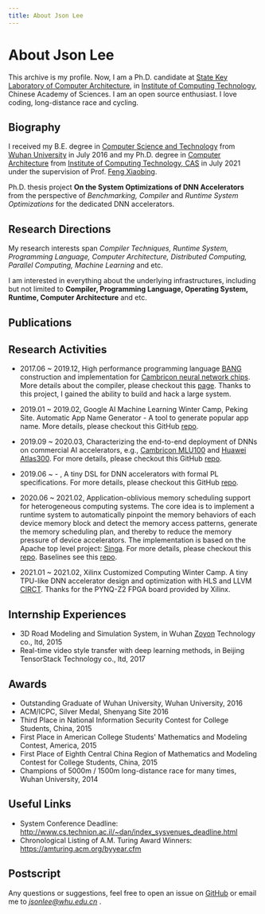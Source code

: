 ```yaml
---
title: About Json Lee
---
```


# About Json Lee

This archive is my profile. Now, I am a Ph.D. candidate at [State Key Laboratory of Computer Architecture](http://www.carch.ac.cn/), in [Institute of Computing Technology](http://www.ict.cas.cn), Chinese Academy of Sciences.
I am an open source enthusiast. I love coding, long-distance race and cycling.

## Biography

I received my B.E. degree in [Computer Science and Technology](http://cs.whu.edu.cn) from [Wuhan University](http://en.whu.edu.cn) in July 2016 and my Ph.D. degree in [Computer Architecture](http://www.carch.ac.cn/) from [Institute of Computing Technology, CAS](http://www.ict.ac.cn) in July 2021 under the supervision of Prof. [Feng Xiaobing](http://sourcedb.ict.cas.cn/cn/jssrck/200909/t20090917_2496613.html).

Ph.D. thesis project **On the System Optimizations of DNN Accelerators** from the perspective of *Benchmarking, Compiler* and *Runtime System Optimizations* for the dedicated DNN accelerators.

## Research Directions

My research interests span *Compiler Techniques, Runtime System, Programming Language, Computer Architecture, Distributed Computing, Parallel Computing, Machine Learning* and etc.

I am interested in everything about the underlying infrastructures, including but not limited to **Compiler, Programming Language, Operating System, Runtime, Computer Architecture** and etc.

## Publications


## Research Activities

- 2017.06 ~ 2019.12, High performance programming language [BANG](http://www.cambricon.com/index.php?m=content&c=index&a=show&catid=127&id=29) construction and implementation for [Cambricon neural network chips](http://www.cambricon.com). More details about the compiler, please checkout this [page](http://www.cambricon.com/index.php?m=content&c=index&a=show&catid=127&id=29). Thanks to this project, I gained the ability to build and hack a large system.

- 2019.01 ~ 2019.02, Google AI Machine Learning Winter Camp, Peking Site. Automatic App Name Generator - A tool to generate popular app name. More details, please checkout this GitHub [repo](https://github.com/lijiansong/Kingfish).

- 2019.09 ~ 2020.03, Characterizing the end-to-end deployment of DNNs on commercial AI accelerators, e.g., [Cambricon MLU100](http://www.cambricon.com/) and [Huawei Atlas300](https://ascend.huawei.com). For more details, please checkout this GitHub [repo](https://github.com/Phaeton-lang/Bench-NN-DSP).

- 2019.06 ~ - , A tiny DSL for DNN accelerators with formal PL specifications. For more details, please checkout this GitHub [repo](https://github.com/Phaeton-lang).

- 2020.06 ~ 2021.02, Application-oblivious memory scheduling support for heterogeneous computing systems. The core idea is to implement a runtime system to automatically pinpoint the memory behaviors of each device memory block and detect the memory access patterns, generate the memory scheduling plan, and thereby to reduce the memory pressure of device accelerators. The implementation is based on the Apache top level project: [Singa](http://singa.apache.org/). For more details, please checkout this [repo](#). Baselines see this [repo](https://github.com/Phaeton-lang/baselines).

- 2021.01 ~ 2021.02, Xilinx Customized Computing Winter Camp. A tiny TPU-like DNN accelerator design and optimization with HLS and LLVM [CIRCT](https://github.com/llvm/circt). Thanks for the PYNQ-Z2 FPGA board provided by Xilinx.

## Internship Experiences

- 3D Road Modeling and Simulation System, in Wuhan [Zoyon](http://www.zoyon.com.cn/en/) Technology co., ltd, 2015
- Real-time video style transfer with deep learning methods, in Beijing TensorStack Technology co., ltd, 2017

## Awards

- Outstanding Graduate of Wuhan University, Wuhan University, 2016
- ACM/ICPC, Silver Medal, Shenyang Site 2016
- Third Place in National Information Security Contest for College Students, China, 2015
- First Place in American College Students' Mathematics and Modeling Contest, America, 2015
- First Place of Eighth Central China Region of Mathematics and Modeling Contest for College Students, China, 2015
- Champions of 5000m / 1500m long-distance race for many times, Wuhan University, 2014

## Useful Links

- System Conference Deadline: <http://www.cs.technion.ac.il/~dan/index_sysvenues_deadline.html>
- Chronological Listing of A.M. Turing Award Winners: <https://amturing.acm.org/byyear.cfm>

## Postscript

Any questions or suggestions, feel free to open an issue on [GitHub](https://github.com/lijiansong) or email me to *jsonlee@whu.edu.cn* .

